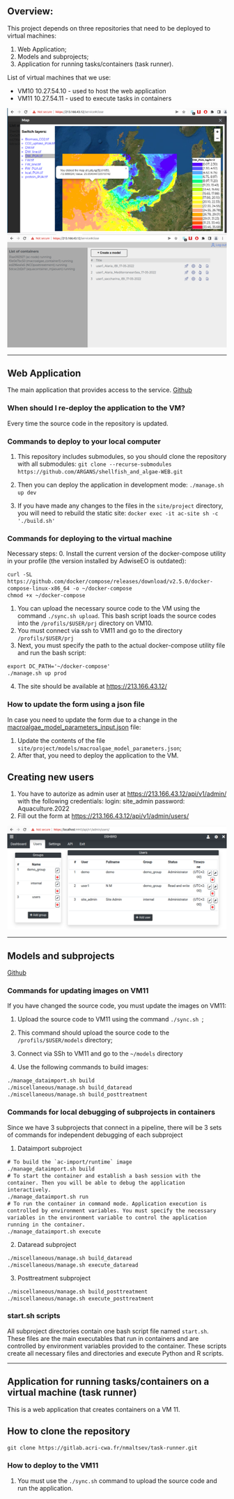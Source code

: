 ## Overview:

This project depends on three repositories that need to be deployed to virtual machines:
1. Web Application;
2. Models and subprojects;
3. Application for running tasks/containers (task runner).

List of virtual machines that we use:
- VM10 10.27.54.10 - used to host the web application
- VM11 10.27.54.11 - used to execute tasks in containers


![map](misc/images/map.png?raw=true "Map")
![ui](misc/images/UI.png?raw=true "UI")

-----------------------------------------------------------------------------

## Web Application
The main application that provides access to the service.
[Github](https://github.com/ARGANS/shellfish_and_algae-WEB)

### When should I re-deploy the application to the VM?
Every time the source code in the repository is updated.

### Commands to deploy to your local computer
1. This repository includes submodules, so you should clone the repository with all submodules:
`git clone --recurse-submodules https://github.com/ARGANS/shellfish_and_algae-WEB.git`


2. Then you can deploy the application in development mode: `./manage.sh up dev`
2. If you have made any changes to the files in the `site/project` directory, you will need to rebuild the static site: `docker exec -it ac-site sh -c './build.sh'`

### Commands for deploying to the virtual machine
Necessary steps:
0. Install the current version of the docker-compose utility in your profile (the version installed by AdwiseEO is outdated):
``` SH
curl -SL https://github.com/docker/compose/releases/download/v2.5.0/docker-compose-linux-x86_64 -o ~/docker-compose
chmod +x ~/docker-compose
```
1. You can upload the necessary source code to the VM using the command `./sync.sh upload`. This bash script loads the source codes into the `/profils/$USER/prj` directory on VM10.
2. You must connect via ssh to VM11 and go to the directory `/profils/$USER/prj`
3. Next, you must specify the path to the actual docker-compose utility file and run the bash script:
``` SH
export DC_PATH='~/docker-compose'
./manage.sh up prod
```
4. The site should be available at https://213.166.43.12/

### How to update the form using a json file

In case you need to update the form due to a change in the [macroalgae_model_parameters_input.json](https://github.com/ARGANS/shellfish_and_algae-MODEL/blob/main/macroalgae/macroalgae_model_parameters_input.json) file:

1. Update the contents of the file `site/project/models/macroalgae_model_parameters.json`;
2. After that, you need to deploy the application to the VM.

## Creating new users
1. You have to autorize as admin user at https://213.166.43.12/api/v1/admin/ with the following credentials:
login: site_admin
password: Aquaculture.2022
2. Fill out the form at https://213.166.43.12/api/v1/admin/users/

![users](misc/images/users.png?raw=true "Users")

-----------------------------------------------------------------------------

## Models and subprojects
[Github](https://github.com/ARGANS/shellfish_and_algae-MODEL.git)

### Commands for updating images on VM11

If you have changed the source code, you must update the images on VM11:
1. Upload the source code to VM11 using the command `./sync.sh `;
2. This command should upload the source code to the `/profils/$USER/models` directory;

3. Connect via SSh to VM11 and go to the `~/models` directory
4. Use the following commands to build images:
``` SH 
./manage_dataimport.sh build
./miscellaneous/manage.sh build_dataread
./miscellaneous/manage.sh build_posttreatment
```

### Commands for local debugging of subprojects in containers

Since we have 3 subprojects that connect in a pipeline, there will be 3 sets of commands for independent debugging of each subproject

1. Dataimport subproject
``` SH
# To build the `ac-import/runtime` image
./manage_dataimport.sh build
# To start the container and establish a bash session with the container. Then you will be able to debug the application interactively.
./manage_dataimport.sh run
# To run the container in command mode. Application execution is controlled by environment variables. You must specify the necessary variables in the environment variable to control the application running in the container.
./manage_dataimport.sh execute
```
2. Dataread subproject
``` SH
./miscellaneous/manage.sh build_dataread
./miscellaneous/manage.sh execute_dataread
```
3. Posttreatment subproject
``` SH
./miscellaneous/manage.sh build_posttreatment
./miscellaneous/manage.sh execute_posttreatment
```
### start.sh scripts
All subproject directories contain one bash script file named `start.sh`. These files are the main executables that run in containers and are controlled by environment variables provided to the container. These scripts create all necessary files and directories and execute Python and R scripts.

-----------------------------------------------------------------------------------------

## Application for running tasks/containers on a virtual machine (task runner)

This is a web application that creates containers on a VM 11.

## How to clone the repository
```
git clone https://gitlab.acri-cwa.fr/nmaltsev/task-runner.git 
```
### How to deploy to the VM11
1. You must use the `./sync.sh` command to upload the source code and run the application.
